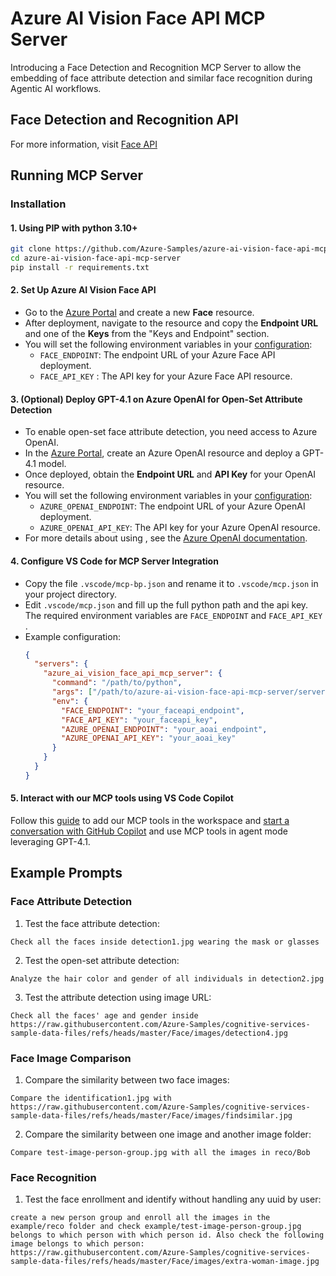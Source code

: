 # Azure AI Vision Face API MCP Server
Introducing a Face Detection and Recognition MCP Server to allow the embedding of face attribute detection and similar face recognition during Agentic AI workflows.


## Face Detection and Recognition API
For more information, visit [Face API](https://learn.microsoft.com/en-us/rest/api/face/operation-groups?view=rest-face-v1.2)

## Running MCP Server
### Installation
#### 1. Using PIP with python 3.10+
```bash
git clone https://github.com/Azure-Samples/azure-ai-vision-face-api-mcp-server.git
cd azure-ai-vision-face-api-mcp-server
pip install -r requirements.txt
```

#### 2. Set Up Azure AI Vision Face API
- Go to the [Azure Portal](https://portal.azure.com/#create/Microsoft.CognitiveServicesFace) and create a new **Face** resource.
- After deployment, navigate to the resource and copy the **Endpoint URL** and one of the **Keys** from the "Keys and Endpoint" section.
- You will set the following environment variables in your [configuration](.vscode/mcp-bp.json):
  - `FACE_ENDPOINT`: The endpoint URL of your Azure Face API deployment.
  - `FACE_API_KEY` : The API key for your Azure Face API resource.

#### 3. (Optional) Deploy GPT-4.1 on Azure OpenAI for Open-Set Attribute Detection
- To enable open-set face attribute detection, you need access to Azure OpenAI.
- In the [Azure Portal](https://portal.azure.com/), create an Azure OpenAI resource and deploy a GPT-4.1 model.
- Once deployed, obtain the **Endpoint URL** and **API Key** for your OpenAI resource.
- You will set the following environment variables in your [configuration](.vscode/mcp-bp.json):
  - `AZURE_OPENAI_ENDPOINT`: The endpoint URL of your Azure OpenAI deployment.
  - `AZURE_OPENAI_API_KEY`: The API key for your Azure OpenAI resource.
- For more details about using , see the [Azure OpenAI documentation](https://learn.microsoft.com/en-us/azure/ai-foundry/openai/overview).

#### 4. Configure VS Code for MCP Server Integration
- Copy the file `.vscode/mcp-bp.json` and rename it to `.vscode/mcp.json` in your project directory.
- Edit `.vscode/mcp.json` and fill up the full python path and the api key. The required environment variables are `FACE_ENDPOINT` and `FACE_API_KEY` .
- Example configuration:
  ```json
  {
    "servers": {
      "azure_ai_vision_face_api_mcp_server": {
        "command": "/path/to/python",
        "args": ["/path/to/azure-ai-vision-face-api-mcp-server/server.py"],
        "env": {
          "FACE_ENDPOINT": "your_faceapi_endpoint",
          "FACE_API_KEY": "your_faceapi_key",
          "AZURE_OPENAI_ENDPOINT": "your_aoai_endpoint",
          "AZURE_OPENAI_API_KEY": "your_aoai_key"
        }
      }
    }
  }
  ```

#### 5. Interact with our MCP tools using VS Code Copilot
Follow this [guide](https://code.visualstudio.com/docs/copilot/chat/mcp-servers#_add-an-mcp-server) to add our MCP tools in the workspace and [start a conversation with GitHub Copilot](https://code.visualstudio.com/docs/copilot/chat/mcp-servers#_use-mcp-tools-in-agent-mode) and use MCP tools in agent mode leveraging GPT-4.1.

## Example Prompts
### Face Attribute Detection
1. Test the face attribute detection:
```
Check all the faces inside detection1.jpg wearing the mask or glasses
```

2. Test the open-set attribute detection:
```
Analyze the hair color and gender of all individuals in detection2.jpg
```

3. Test the attribute detection using image URL:
```
Check all the faces' age and gender inside https://raw.githubusercontent.com/Azure-Samples/cognitive-services-sample-data-files/refs/heads/master/Face/images/detection4.jpg
```

### Face Image Comparison
1. Compare the similarity between two face images:
```
Compare the identification1.jpg with https://raw.githubusercontent.com/Azure-Samples/cognitive-services-sample-data-files/refs/heads/master/Face/images/findsimilar.jpg
```

2. Compare the similarity between one image and another image folder:
```
Compare test-image-person-group.jpg with all the images in reco/Bob
```

### Face Recognition
1. Test the face enrollment and identify without handling any uuid by user:
```
create a new person group and enroll all the images in the example/reco folder and check example/test-image-person-group.jpg belongs to which person with which person id. Also check the following image belongs to which person: https://raw.githubusercontent.com/Azure-Samples/cognitive-services-sample-data-files/refs/heads/master/Face/images/extra-woman-image.jpg
```